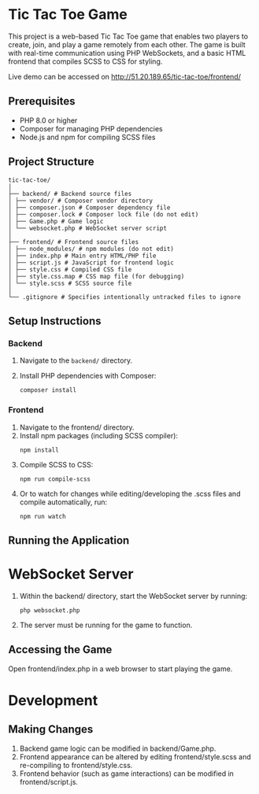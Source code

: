 # Tic Tac Toe Game

This project is a web-based Tic Tac Toe game that enables two players to create, join, and play a game remotely from each other. The game is built with real-time communication using PHP WebSockets, and a basic HTML frontend that compiles SCSS to CSS for styling.

Live demo can be accessed on http://51.20.189.65/tic-tac-toe/frontend/

## Prerequisites

- PHP 8.0 or higher
- Composer for managing PHP dependencies
- Node.js and npm for compiling SCSS files


## Project Structure
```
tic-tac-toe/
│
├── backend/ # Backend source files
│ ├── vendor/ # Composer vendor directory
│ ├── composer.json # Composer dependency file
│ ├── composer.lock # Composer lock file (do not edit)
│ ├── Game.php # Game logic
│ └── websocket.php # WebSocket server script
│
├── frontend/ # Frontend source files
│ ├── node_modules/ # npm modules (do not edit)
│ ├── index.php # Main entry HTML/PHP file
│ ├── script.js # JavaScript for frontend logic
│ ├── style.css # Compiled CSS file
│ ├── style.css.map # CSS map file (for debugging)
│ └── style.scss # SCSS source file
│
└── .gitignore # Specifies intentionally untracked files to ignore
```

## Setup Instructions

### Backend

1. Navigate to the `backend/` directory.
2. Install PHP dependencies with Composer:

   ```
   composer install

### Frontend

1. Navigate to the frontend/ directory.
2. Install npm packages (including SCSS compiler):
   ```
   npm install
3. Compile SCSS to CSS:
    ````
    npm run compile-scss
4. Or to watch for changes while editing/developing the .scss files and compile automatically, run:
    ````
    npm run watch

## Running the Application

# WebSocket Server
1. Within the backend/ directory, start the WebSocket server by running:
    ````
    php websocket.php
2. The server must be running for the game to function.

## Accessing the Game
Open frontend/index.php in a web browser to start playing the game.

# Development
## Making Changes
1. Backend game logic can be modified in backend/Game.php.
2. Frontend appearance can be altered by editing frontend/style.scss and re-compiling to frontend/style.css.
3. Frontend behavior (such as game interactions) can be modified in frontend/script.js.

